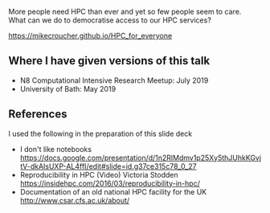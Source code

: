 More people need HPC than ever and yet so few people seem to care.  
What can we do to democratise access to our HPC services?

https://mikecroucher.github.io/HPC_for_everyone

## Where I have given versions of this talk

   * N8 Computational Intensive Research Meetup: July 2019
   * University of Bath: May 2019

## References

I used the following in the preparation of this slide deck

* I don't like notebooks https://docs.google.com/presentation/d/1n2RlMdmv1p25Xy5thJUhkKGvjtV-dkAIsUXP-AL4ffI/edit#slide=id.g37ce315c78_0_27
* Reproducibility in HPC (Video) Victoria Stodden https://insidehpc.com/2016/03/reproducibility-in-hpc/
* Documentation of an old national HPC facility for the UK http://www.csar.cfs.ac.uk/about/

